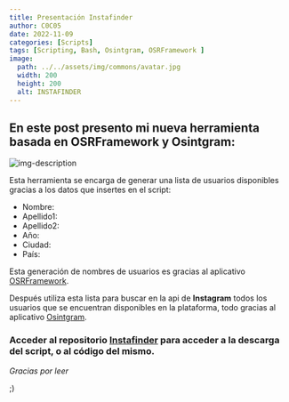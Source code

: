 ```yaml
---
title: Presentación Instafinder
author: C0C05
date: 2022-11-09
categories: [Scripts]
tags: [Scripting, Bash, Osintgram, OSRFramework ]
image:
  path: ../../assets/img/commons/avatar.jpg
  width: 200
  height: 200
  alt: INSTAFINDER
---
```


## En este post presento mi nueva herramienta basada en OSRFramework y Osintgram:


![img-description](../../assets/img/commons/instafinder.jpg)


Esta herramienta se encarga de generar una lista de usuarios disponibles gracias a los datos que insertes en el script:

 - Nombre: 
 - Apellido1:
 - Apellido2:
 - Año:
 - Ciudad:
 - País:

Esta generación de nombres de usuarios es gracias al aplicativo [OSRFramework](https://github.com/i3visio/osrframework).

Después utiliza esta lista para buscar en la api de **Instagram** todos los usuarios que se encuentran disponibles en la plataforma, todo gracias al aplicativo [Osintgram](https://github.com/Datalux/Osintgram).


### Acceder al repositorio [Instafinder](https://github.com/C0C05/Instafinder) para acceder a la descarga del script, o al código del mismo. ### 






_Gracias por leer_

;)
